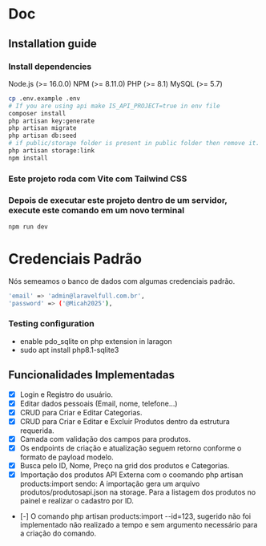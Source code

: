 # Doc
## Installation guide
### Install dependencies

Node.js (>= 16.0.0)
NPM (>= 8.11.0)
PHP (>= 8.1)
MySQL (>= 5.7)

```bash
cp .env.example .env
# If you are using api make IS_API_PROJECT=true in env file
composer install
php artisan key:generate
php artisan migrate
php artisan db:seed
# if public/storage folder is present in public folder then remove it.
php artisan storage:link 
npm install
```
### Este projeto roda com Vite com Tailwind CSS
### Depois de executar este projeto dentro de um servidor, execute este comando em um novo terminal
```bash
npm run dev
```
# Credenciais Padrão
Nós semeamos o banco de dados com algumas credenciais padrão.
```bash
'email' => 'admin@laravelfull.com.br',
'password' => ('@Micah2025'),
```
### Testing configuration
*  enable pdo_sqlite on php extension in laragon
* sudo apt install php8.1-sqlite3

## Funcionalidades Implementadas
- [x] Login e Registro do usuário.
- [x] Editar dados pessoais (Email, nome, telefone...)
- [x] CRUD para Criar e Editar Categorias.
- [x] CRUD para Criar e Editar e Excluir Produtos dentro da estrutura requerida.
- [x] Camada com validação dos campos para produtos.
- [x] Os endpoints de criação e atualização seguem retorno conforme o formato de payload modelo.
- [x] Busca pelo ID, Nome, Preço na grid dos produtos e Categorias.
- [x] Importação dos produtos API Externa com o coomando php artisan products:import sendo: A importação gera um arquivo produtos/produtosapi.json na storage. Para a listagem dos produtos no painel e realizar o cadastro por ID.
- [-] O comando php artisan products:import --id=123, sugerido não foi implementado não realizado a tempo e sem argumento necessário para a criação do comando.

